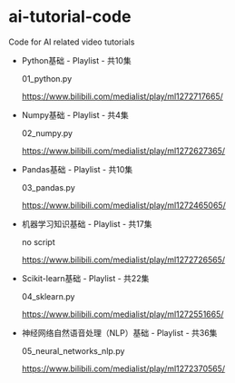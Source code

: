 # ai-tutorial-code
Code for AI related video tutorials



- Python基础 - Playlist - 共10集

  01_python.py

  https://www.bilibili.com/medialist/play/ml1272717665/

- Numpy基础 - Playlist - 共4集

  02_numpy.py

  https://www.bilibili.com/medialist/play/ml1272627365/

- Pandas基础 - Playlist - 共10集

  03_pandas.py

  https://www.bilibili.com/medialist/play/ml1272465065/

- 机器学习知识基础 - Playlist - 共17集

  no script

  https://www.bilibili.com/medialist/play/ml1272726565/

- Scikit-learn基础 - Playlist - 共22集

  04_sklearn.py

  https://www.bilibili.com/medialist/play/ml1272551665/

- 神经网络自然语音处理（NLP）基础 - Playlist - 共36集

  05_neural_networks_nlp.py

  https://www.bilibili.com/medialist/play/ml1272370565/

